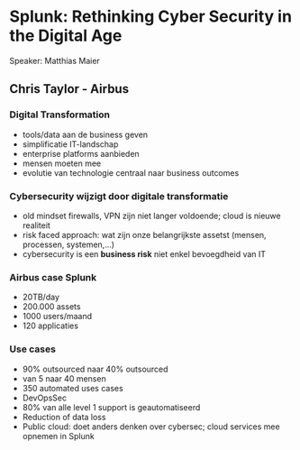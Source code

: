 # Splunk: Rethinking Cyber Security in the Digital Age
Speaker: Matthias Maier

## Chris Taylor - Airbus

### Digital Transformation
- tools/data aan de business geven
- simplificatie IT-landschap
- enterprise platforms aanbieden
- mensen moeten mee
- evolutie van technologie centraal naar business outcomes

### Cybersecurity wijzigt door digitale transformatie
- old mindset firewalls, VPN zijn niet langer voldoende; cloud is nieuwe realiteit
- risk faced approach: wat zijn onze belangrijkste assetst (mensen, processen, systemen,...)
- cybersecurity is een **business risk** niet enkel bevoegdheid van IT

### Airbus case Splunk
- 20TB/day
- 200.000 assets
- 1000 users/maand
- 120 applicaties

### Use cases
- 90% outsourced naar 40% outsourced
- van 5 naar 40 mensen
- 350 automated uses cases
- DevOpsSec
- 80% van alle level 1 support is geautomatiseerd
- Reduction of data loss
- Public cloud: doet anders denken over cybersec; cloud services mee opnemen in Splunk
